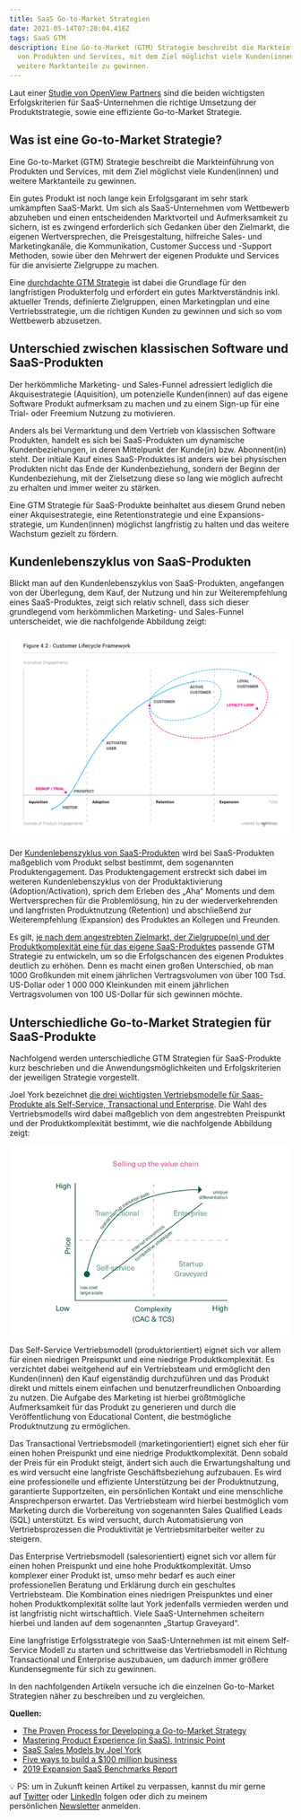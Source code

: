 ```yaml
---
title: SaaS Go-to-Market Strategien
date: 2021-05-14T07:20:04.416Z
tags: SaaS GTM
description: Eine Go-to-Market (GTM) Strategie beschreibt die Markteinführung
  von Produkten und Services, mit dem Ziel möglichst viele Kunden(innen) und
  weitere Marktanteile zu gewinnen.
---
```

Laut einer [Studie von OpenView Partners](https://openviewpartners.com/expansion-saas-benchmarks) sind die beiden wichtigsten Erfolgskriterien für SaaS-Unternehmen die richtige Umsetzung der Produktstrategie, sowie eine effiziente Go-to-Market Strategie.

## Was ist eine Go-to-Market Strategie?

Eine Go-to-Market (GTM) Strategie beschreibt die Markteinführung von Produkten und Services, mit dem Ziel möglichst viele Kunden(innen) und weitere Marktanteile zu gewinnen.

Ein gutes Produkt ist noch lange kein Erfolgsgarant im sehr stark umkämpften SaaS-Markt. Um sich als SaaS-Unternehmen vom Wettbewerb abzuheben und einen entscheidenden Marktvorteil und Aufmerksamkeit zu sichern, ist es zwingend erforderlich sich Gedanken über den Zielmarkt, die eigenen Wertversprechen, die Preisgestaltung, hilfreiche Sales- und Marketingkanäle, die Kommunikation, Customer Success und -Support Methoden, sowie über den Mehrwert der eigenen Produkte und Services für die anvisierte Zielgruppe zu machen. 

Eine [durchdachte GTM Strategie](https://blog.hubspot.com/sales/gtm-strategy) ist dabei die Grundlage für den langfristigen Produkterfolg und erfordert ein gutes Marktverständnis inkl. aktueller Trends, definierte Zielgruppen, einen Marketingplan und eine Vertriebsstrategie, um die richtigen Kunden zu gewinnen und sich so vom Wettbewerb abzusetzen. 

## Unterschied zwischen klassischen Software und SaaS-Produkten

Der herkömmliche Marketing- und Sales-Funnel adressiert lediglich die Akquisestrategie (Aquisition), um potenzielle Kunden(innen) auf das eigene Software Produkt aufmerksam zu machen und zu einem Sign-up für eine Trial- oder Freemium Nutzung zu motivieren. 

Anders als bei Vermarktung und dem Vertrieb von klassischen Software Produkten, handelt es sich bei SaaS-Produkten um dynamische Kundenbeziehungen, in deren Mittelpunkt der Kunde(in) bzw. Abonnent(in) steht. Der initiale Kauf eines SaaS-Produktes ist anders wie bei physischen Produkten nicht das Ende der Kundenbeziehung, sondern der Beginn der Kundenbeziehung, mit der Zielsetzung diese so lang wie möglich aufrecht zu erhalten und immer weiter zu stärken. 

Eine GTM Strategie für SaaS-Produkte beinhaltet aus diesem Grund neben einer Akquisestrategie, eine Retentionstrategie und eine Expansions-strategie, um Kunden(innen) möglichst langfristig zu halten und das weitere Wachstum gezielt zu fördern. 

## Kundenlebenszyklus von SaaS-Produkten

Blickt man auf den Kundenlebenszyklus von SaaS-Produkten, angefangen von der Überlegung, dem Kauf, der Nutzung und hin zur Weiterempfehlung eines SaaS-Produktes, zeigt sich relativ schnell, dass sich dieser grundlegend vom herkömmlichen Marketing- und Sales-Funnel unterscheidet, wie die nachfolgende Abbildung zeigt:

![Kundenlebenszyklus eines SaaS-Produktes](/assets/uploads/saas-customer-lifecycle-framework.png "Kundenlebenszyklus eines SaaS-Produktes")

Der [Kundenlebenszyklus von SaaS-Produkten](https://intrinsicpoint.com/ch-4-taking-an-outside-in-perspective-of-the-customer-lifecycle-93f92b605fee) wird bei SaaS-Produkten maßgeblich vom Produkt selbst bestimmt, dem sogenannten Produktengagement. Das Produktengagement erstreckt sich dabei im weiteren Kundenlebenszyklus von der Produktaktivierung (Adoption/Activation), sprich dem Erleben des „Aha“ Moments und dem Wertversprechen für die Problemlösung, hin zu der wiederverkehrenden und langfristen Produktnutzung (Retention) und abschließend zur Weiterempfehlung (Expansion) des Produktes an Kollegen und Freunden.

Es gilt, [je nach dem angestrebten Zielmarkt, der Zielgruppe(n) und der Produktkomplexität eine für das eigene SaaS-Produktes](https://christophjanz.blogspot.com/2014/10/five-ways-to-build-100-million-business.html) passende GTM Strategie zu entwickeln, um so die Erfolgschancen des eigenen Produktes deutlich zu erhöhen. Denn es macht einen großen Unterschied, ob man 1000 Großkunden mit einem jährlichen Vertragsvolumen von über 100 Tsd. US-Dollar oder 1 000 000 Kleinkunden mit einem jährlichen Vertragsvolumen von 100 US-Dollar für sich gewinnen möchte.

## Unterschiedliche Go-to-Market Strategien für SaaS-Produkte

Nachfolgend werden unterschiedliche GTM Strategien für SaaS-Produkte kurz beschrieben und die Anwendungsmöglichkeiten und Erfolgskriterien der jeweiligen Strategie vorgestellt.

Joel York bezeichnet [die drei wichtigsten Vertriebsmodelle für Saas-Produkte als Self-Service, Transactional und Enterprise](http://chaotic-flow.com/media/saas-sales-models.pdf). Die Wahl des Vertriebsmodells wird dabei maßgeblich von dem angestrebten Preispunkt und der Produktkomplexität bestimmt, wie die nachfolgende Abbildung zeigt:

![Unterschiedliche SaaS Vertriebsmodelle](/assets/uploads/saas-vertriebsmodelle-go-to-market.jpg "SaaS Vertriebsmodelle")

Das Self-Service Vertriebsmodell (produktorientiert) eignet sich vor allem für einen niedrigen Preispunkt und eine niedrige Produktkomplexität. Es verzichtet dabei weitgehend auf ein Vertriebsteam und ermöglicht den Kunden(innen) den Kauf eigenständig durchzuführen und das Produkt direkt und mittels einem einfachen und benutzerfreundlichen Onboarding zu nutzen. Die Aufgabe des Marketing ist hierbei größtmögliche Aufmerksamkeit für das Produkt zu generieren und durch die Veröffentlichung von Educational Content, die bestmögliche Produktnutzung zu ermöglichen. 

Das Transactional Vertriebsmodell (marketingorientiert) eignet sich eher für einen hohen Preispunkt und eine niedrige Produktkomplexität. Denn sobald der Preis für ein Produkt steigt, ändert sich auch die Erwartungshaltung und es wird versucht eine langfriste Geschäftsbeziehung aufzubauen. Es wird eine professionelle und effiziente Unterstützung bei der Produktnutzung, garantierte Supportzeiten, ein persönlichen Kontakt und eine menschliche Ansprechperson erwartet. Das Vertriebsteam wird hierbei bestmöglich vom Marketing durch die Vorbereitung von sogenannten Sales Qualified Leads (SQL) unterstützt. Es wird versucht, durch Automatisierung von Vertriebsprozessen die Produktivität je Vertriebsmitarbeiter weiter zu steigern.

Das Enterprise Vertriebsmodell (salesorientiert) eignet sich vor allem für einen hohen Preispunkt und eine hohe Produktkomplexität. Umso komplexer einer Produkt ist, umso mehr bedarf es auch einer professionellen Beratung und Erklärung durch ein geschultes Vertriebsteam. Die Kombination eines niedrigen Preispunktes und einer hohen Produktkomplexität sollte laut York jedenfalls vermieden werden und ist langfristig nicht wirtschaftlich. Viele SaaS-Unternehmen scheitern hierbei und landen auf dem sogenannten „Startup Graveyard“. 

Eine langfristige Erfolgsstrategie von SaaS-Unternehmen ist mit einem Self-Service Modell zu starten und schrittweise das Vertriebsmodell in Richtung Transactional und Enterprise auszubauen, um dadurch immer größere Kundensegmente für sich zu gewinnen.

In den nachfolgenden Artikeln versuche ich die einzelnen Go-to-Market Strategien näher zu beschreiben und zu vergleichen.

**Quellen:**

* [The Proven Process for Developing a Go-to-Market Strategy](https://blog.hubspot.com/sales/gtm-strategy)
* [Mastering Product Experience (in SaaS), Intrinsic Point](https://intrinsicpoint.com/mastering-product-experience-in-saas/home)
* [SaaS Sales Models by Joel York](http://chaotic-flow.com/media/saas-sales-models.pdf)
* [Five ways to build a $100 million business](https://christophjanz.blogspot.com/2014/10/five-ways-to-build-100-million-business.html)
* [2019 Expansion SaaS Benchmarks Report](https://openviewpartners.com/expansion-saas-benchmarks)

💡 PS: um in Zukunft keinen Artikel zu verpassen, kannst du mir gerne auf [Twitter](https://twitter.com/mariostnr) oder [LinkedIn](https://www.linkedin.com/in/mario-steiner) folgen oder dich zu meinem persönlichen [Newsletter](http://eepurl.com/heuGRP) anmelden.